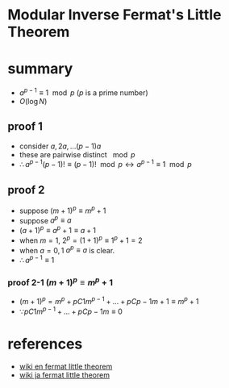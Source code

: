 # Modular Inverse Fermat's Little Theorem



# summary
- $a^{p - 1} \equiv 1 \mod{p}$ ($p$ is a prime number)
- $O(\log{N})$



## proof 1 
- consider $a, 2a, ... (p - 1)a$
- these are pairwise distinct $\mod{p}$
- $\therefore a^{p - 1}(p - 1)! \equiv (p - 1)! \mod{p} \leftrightarrow a^{p - 1} \equiv 1 \mod{p}$

## proof 2 
- suppose $(m + 1)^p \equiv m^p + 1$
- suppose $a^p \equiv a$
- $(a + 1)^p \equiv a^p + 1\equiv a + 1$
- when $m = 1$, $2^p = (1 + 1)^p \equiv 1^p + 1 = 2$
- when $a = 0, 1$ $a^p \equiv a$ is clear.
- $\therefore a^{p - 1} \equiv 1$

### proof 2-1 $(m + 1)^p \equiv m^p + 1$
- $(m + 1)^p = m^p + pC1m^{p - 1} + ... + pCp-1m + 1 \equiv m^p + 1$
- $\because pC1m^{p - 1} + ... + pCp-1m \equiv 0$


# references 
- [wiki en fermat little theorem](https://en.wikipedia.org/wiki/Fermat%27s_little_theorem)
- [wiki ja fermat little theorem](https://ja.wikipedia.org/wiki/%E3%83%95%E3%82%A7%E3%83%AB%E3%83%9E%E3%83%BC%E3%81%AE%E5%B0%8F%E5%AE%9A%E7%90%86)
